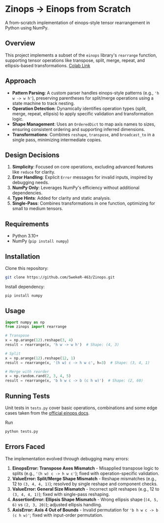 # Zinops -> Einops from Scratch

A from-scratch implementation of einops-style tensor rearrangement in Python using NumPy.

## Overview

This project implements a subset of the `einops` library's `rearrange` function, supporting tensor operations like transpose, split, merge, repeat, and ellipsis-based transformations.
[Colab Link](https://colab.research.google.com/drive/1Fm8V214KR06Jx4Fu4J0NRJxA-eGM4LiC?usp=sharing)

## Approach

- **Pattern Parsing**: A custom parser handles einops-style patterns (e.g., `'h w -> w h'`), preserving parentheses for split/merge operations using a state machine to track nesting.
- **Operation Detection**: Dynamically identifies operation types (split, merge, repeat, ellipsis) to apply specific validation and transformation logic.
- **Shape Management**: Uses an `OrderedDict` to map axis names to sizes, ensuring consistent ordering and supporting inferred dimensions.
- **Transformations**: Combines `reshape`, `transpose`, and `broadcast_to` in a single pass, minimizing intermediate copies.

## Design Decisions

1. **Simplicity**: Focused on core operations, excluding advanced features like `reduce` for clarity.
2. **Error Handling**: Explicit `Error` messages for invalid inputs, inspired by debugging needs.
3. **NumPy Only**: Leverages NumPy's efficiency without additional dependencies.
4. **Type Hints**: Added for clarity and static analysis.
5. **Single-Pass**: Combines transformations in one function, optimizing for small to medium tensors.

## Requirements

- Python 3.10+
- NumPy (`pip install numpy`)

## Installation

Clone this repository:
```bash
git clone https://github.com/SwekeR-463/Zinops.git
```

Install dependency:
```bash
pip install numpy
```

## Usage
```python
import numpy as np
from zinops import rearrange

# Transpose
x = np.arange(12).reshape(3, 4)
result = rearrange(x, 'h w -> w h')  # Shape: (4, 3)

# Split
x = np.arange(12).reshape(12, 1)
result = rearrange(x, '(h w) c -> h w c', h=3)  # Shape: (3, 4, 1)

# Merge with reorder
x = np.random.rand(2, 3, 4, 5)
result = rearrange(x, 'b h w c -> b (c h w)')  # Shape: (2, 60)
```

## Running Tests
Unit tests in `tests.py` cover basic operations, combinations and some edge cases taken from the [official einops docs](https://einops.rocks/api/rearrange/).

Run
```bash
python tests.py
```

## Errors Faced

The implementation evolved through debugging many errors:

1. **EinopsError: Transpose Axes Mismatch** - Misapplied transpose logic to splits (e.g., `'(h w) c -> h w c'`); fixed with operation-specific validation.
2. **ValueError: Split/Merge Shape Mismatch** - Reshape mismatches (e.g., 12 to `(3, 4, 4, 1)`); resolved by single reshape and component checks.
3. **ValueError: General Size Mismatch** - Incorrect split reshapes (e.g., 12 to `(3, 4, 4, 1)`); fixed with single-pass reshaping.
4. **AssertionError: Ellipsis Shape Mismatch** - Wrong ellipsis shape (`(4, 5, 6)` vs `(2, 3, 20)`); adjusted ellipsis handling.
5. **AxisError: Axis 4 Out of Bounds** - Invalid permutation for `'b h w c -> b (c h w)'`; fixed with input-order permutation.
